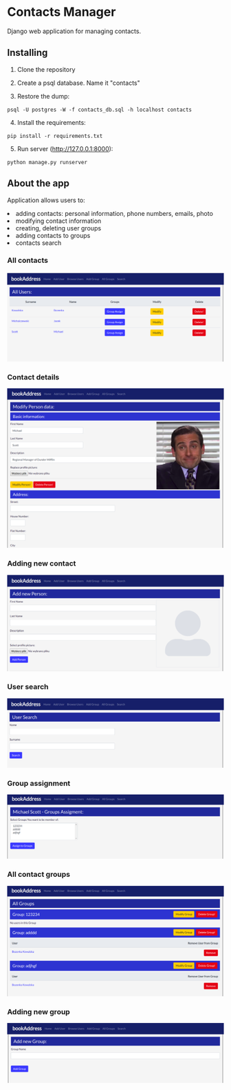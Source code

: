 # Contacts Manager

Django web application for managing contacts.

## Installing
1. Clone the repository

2. Create a psql database. Name it "contacts"

3. Restore the dump:
```
psql -U postgres -W -f contacts_db.sql -h localhost contacts
```

4. Install the requirements:
```
pip install -r requirements.txt
```

5. Run server (http://127.0.0.1:8000):
```
python manage.py runserver
```

## About the app

Application allows users to:
<li> adding contacts: personal information, phone numbers, emails, photo </li>
<li> modifying contact information </li>
<li> creating, deleting user groups </li>
<li> adding contacts to groups </li>
<li> contacts search </li>

### All contacts
![](images/1_all_users.png)

### Contact details
![](images/2_user_info.png)

### Adding new contact
![](images/3_add_new_user.png)

### User search
![](images/4_user_search.png)

### Group assignment
![](images/5_group_assign.png)

### All contact groups
![](images/6_all_groups.png)

### Adding new group
![](images/7_new_group.png)
